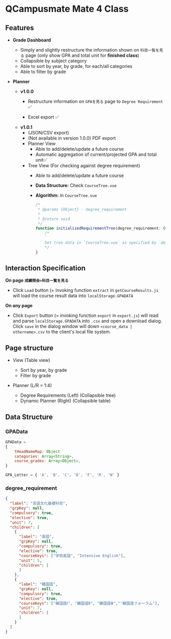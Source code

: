 # QCampusmate Mate 4 Class

## Features
- **Grade Dashboard**
    - Simply and slightly restructure the information shown on `科目一覧を見る` page (only show GPA and total unit for **finished class**)
    - Collapsible by subject category
    - Able to sort by year, by grade, for each/all categories
    - Able to filter by grade 

- **Planner**
   - **v1.0.0**
        - Restructure information on `GPAを見る` page to `Degree Requirement` ✅
   
        - Excel export ✅
   - **v1.0.1**
        - (JSON/CSV export)
        - (Not available in version 1.0.0) PDF export
        - Planner View
            - Able to add/delete/update a future course
            - Automatic aggregation of current/projected GPA and total unit✅
        - Tree View (For checking against degree requirement)
            - Able to add/delete/update a future course
            - **Data Structure:** Check `CourseTree.vue`
            - **Algorithm:** in `CourseTree.vue`

                ```js
                /* 
                 * @params {Object} - degree_requirement
                 *
                 * @return void 
                 */
                function initializedRequirementTree(degree_requirement: Object) {
                    /* 
                    `
                    Set tree data in `CourseTree.vue` as specified by `degree_requirement`, check vueComponentDoc.md for details 
                    */
                }
                ```
   
   
## Interaction Specification
**On page `成績照会>科目一覧を見る`**
- Click `Load` button (= invoking function `extract` in `getCourseResults.js` will load the course result data into `localStorage.GPADATA`

**On any page**
- Click `Export` button (= invoking function `export` in `export.js`) will read and parse `localStorage.GPADATA` into `.csv` and open a download dialog. Click `save` in the dialog window will down `<course_data | othername>.csv` to the client's local file system.

## Page structure
- View (Table view) 
    - Sort by year, by grade
    - Filter by grade

- Planner (L/R = 1:4)
    - Degree Requirements (Left) (Collapsible tree)
    - Dynamic Planner (Right) (Collapsible table) 


## Data Structure
### GPAData
```js
GPAData = 
{
    tHeadNameMap: Object
    categories: Array<String>,
    course_grades: Array<Object>,
}
```
```js
GPA_Letter = { 'A', 'B', 'C', 'D', 'F', 'R', 'W' }
```

### degree_requirement
```json
{
  "label": "言語文化基礎科目",
  "grpKey": null,
  "compulsory": true,
  "elective": true,
  "unit": 7,
  "children": [
    {
      "label": "英語",
      "grpKey": null,
      "compulsory": true,
      "elective": true,
      "courseKeys": ["学術英語", "Intensive English"],
      "unit": 5,
      "children": [
      ]
    },
    {
      "label": "韓国語",
      "grpKey": null,
      "compulsory": true,
      "elective": true,
      "courseKeys": ["韓国語Ⅰ", "韓国語Ⅱ", "韓国語Ⅲ","'韓国語フォーラム"],
      "unit": 7,
      "children": [
      ]
    }
  ]
}

```
